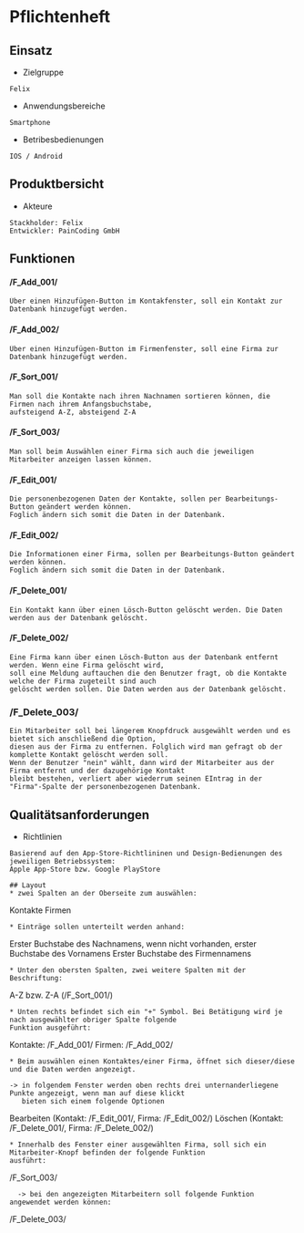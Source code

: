 # Pflichtenheft

## Einsatz
* Zielgruppe
```
Felix
```
* Anwendungsbereiche
```
Smartphone
```
* Betribesbedienungen
```
IOS / Android
```
## Produktbersicht
* Akteure
```
Stackholder: Felix
Entwickler: PainCoding GmbH
```

## Funktionen
#### /F_Add_001/
```
Über einen Hinzufügen-Button im Kontakfenster, soll ein Kontakt zur Datenbank hinzugefügt werden.
```
#### /F_Add_002/
```
Über einen Hinzufügen-Button im Firmenfenster, soll eine Firma zur Datenbank hinzugefügt werden.
```
#### /F_Sort_001/
```
Man soll die Kontakte nach ihren Nachnamen sortieren können, die Firmen nach ihrem Anfangsbuchstabe, 
aufsteigend A-Z, absteigend Z-A
```
#### /F_Sort_003/
```
Man soll beim Auswählen einer Firma sich auch die jeweiligen Mitarbeiter anzeigen lassen können.
```
#### /F_Edit_001/
```
Die personenbezogenen Daten der Kontakte, sollen per Bearbeitungs-Button geändert werden können.
Foglich ändern sich somit die Daten in der Datenbank.
```
#### /F_Edit_002/
```
Die Informationen einer Firma, sollen per Bearbeitungs-Button geändert werden können.
Foglich ändern sich somit die Daten in der Datenbank.
```
#### /F_Delete_001/
```
Ein Kontakt kann über einen Lösch-Button gelöscht werden. Die Daten werden aus der Datenbank gelöscht.
```
#### /F_Delete_002/
```
Eine Firma kann über einen Lösch-Button aus der Datenbank entfernt werden. Wenn eine Firma gelöscht wird,
soll eine Meldung auftauchen die den Benutzer fragt, ob die Kontakte welche der Firma zugeteilt sind auch 
gelöscht werden sollen. Die Daten werden aus der Datenbank gelöscht.
```
### /F_Delete_003/
```
Ein Mitarbeiter soll bei längerem Knopfdruck ausgewählt werden und es bietet sich anschließend die Option,
diesen aus der Firma zu entfernen. Folglich wird man gefragt ob der komplette Kontakt gelöscht werden soll.
Wenn der Benutzer "nein" wählt, dann wird der Mitarbeiter aus der Firma entfernt und der dazugehörige Kontakt
bleibt bestehen, verliert aber wiederrum seinen EIntrag in der "Firma"-Spalte der personenbezogenen Datenbank.
```

## Qualitätsanforderungen
* Richtlinien
```
Basierend auf den App-Store-Richtlininen und Design-Bedienungen des jeweiligen Betriebssystem:
Apple App-Store bzw. Google PlayStore

## Layout
* zwei Spalten an der Oberseite zum auswählen:
```
Kontakte
Firmen
```
* Einträge sollen unterteilt werden anhand:
```
Erster Buchstabe des Nachnamens, wenn nicht vorhanden, erster Buchstabe des Vornamens
Erster Buchstabe des Firmennamens
```
* Unter den obersten Spalten, zwei weitere Spalten mit der Beschriftung:
```
A-Z bzw. Z-A (/F_Sort_001/)
```
* Unten rechts befindet sich ein "+" Symbol. Bei Betätigung wird je nach ausgewählter obriger Spalte folgende
Funktion ausgeführt:
```
Kontakte: /F_Add_001/
Firmen: /F_Add_002/
```
* Beim auswählen einen Kontaktes/einer Firma, öffnet sich dieser/diese und die Daten werden angezeigt.

-> in folgendem Fenster werden oben rechts drei unternanderliegene Punkte angezeigt, wenn man auf diese klickt
   bieten sich einem folgende Optionen
```
Bearbeiten (Kontakt: /F_Edit_001/, Firma: /F_Edit_002/)
Löschen (Kontakt: /F_Delete_001/, Firma: /F_Delete_002/)
```
* Innerhalb des Fenster einer ausgewählten Firma, soll sich ein Mitarbeiter-Knopf befinden der folgende Funktion
ausführt:
```
/F_Sort_003/
```
  -> bei den angezeigten Mitarbeitern soll folgende Funktion angewendet werden können:
```
/F_Delete_003/
```


